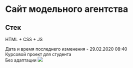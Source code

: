# Сайт модельного агентства
## Стек
HTML + CSS + JS

Дата и время последнего изменения - 29.02.2020 08:40<br>
Курсовой проект для студента<br>
Без адаптации
<img src="https://sun7-9.userapi.com/8mqzz-T3a_xrKHJ0KqxfftZ0dUlv1-QIGMsbOQ/I_twNJcmVkg.jpg">

